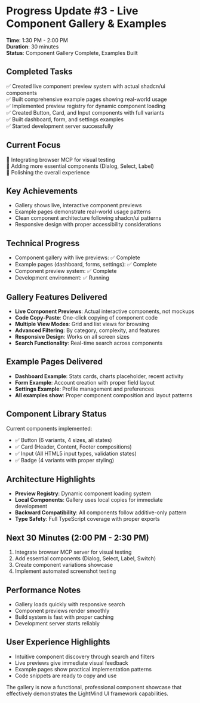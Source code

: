 # Progress Update #3 - Live Component Gallery & Examples
**Time**: 1:30 PM - 2:00 PM  
**Duration**: 30 minutes  
**Status**: Component Gallery Complete, Examples Built

## Completed Tasks
✅ Created live component preview system with actual shadcn/ui components  
✅ Built comprehensive example pages showing real-world usage  
✅ Implemented preview registry for dynamic component loading  
✅ Created Button, Card, and Input components with full variants  
✅ Built dashboard, form, and settings examples  
✅ Started development server successfully  

## Current Focus
🔄 Integrating browser MCP for visual testing  
🔄 Adding more essential components (Dialog, Select, Label)  
🔄 Polishing the overall experience  

## Key Achievements
- Gallery shows live, interactive component previews
- Example pages demonstrate real-world usage patterns
- Clean component architecture following shadcn/ui patterns
- Responsive design with proper accessibility considerations

## Technical Progress
- Component gallery with live previews: ✅ Complete
- Example pages (dashboard, forms, settings): ✅ Complete
- Component preview system: ✅ Complete
- Development environment: ✅ Running

## Gallery Features Delivered
- **Live Component Previews**: Actual interactive components, not mockups
- **Code Copy-Paste**: One-click copying of component code
- **Multiple View Modes**: Grid and list views for browsing
- **Advanced Filtering**: By category, complexity, and features
- **Responsive Design**: Works on all screen sizes
- **Search Functionality**: Real-time search across components

## Example Pages Delivered
- **Dashboard Example**: Stats cards, charts placeholder, recent activity
- **Form Example**: Account creation with proper field layout
- **Settings Example**: Profile management and preferences
- **All examples show**: Proper component composition and layout patterns

## Component Library Status
Current components implemented:
- ✅ Button (6 variants, 4 sizes, all states)
- ✅ Card (Header, Content, Footer compositions)
- ✅ Input (All HTML5 input types, validation states)
- ✅ Badge (4 variants with proper styling)

## Architecture Highlights
- **Preview Registry**: Dynamic component loading system
- **Local Components**: Gallery uses local copies for immediate development
- **Backward Compatibility**: All components follow additive-only pattern
- **Type Safety**: Full TypeScript coverage with proper exports

## Next 30 Minutes (2:00 PM - 2:30 PM)
1. Integrate browser MCP server for visual testing
2. Add essential components (Dialog, Select, Label, Switch)
3. Create component variations showcase
4. Implement automated screenshot testing

## Performance Notes
- Gallery loads quickly with responsive search
- Component previews render smoothly
- Build system is fast with proper caching
- Development server starts reliably

## User Experience Highlights
- Intuitive component discovery through search and filters
- Live previews give immediate visual feedback
- Example pages show practical implementation patterns
- Code snippets are ready to copy and use

The gallery is now a functional, professional component showcase that effectively demonstrates the LightMind UI framework capabilities.